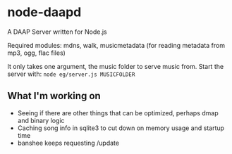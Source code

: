 node-daapd
==========

A DAAP Server written for Node.js

Required modules: mdns, walk, musicmetadata (for reading metadata from mp3, ogg, flac files)

It only takes one argument, the music folder to serve music from. Start the server with: `node eg/server.js MUSICFOLDER`

## What I'm working on

- Seeing if there are other things that can be optimized, perhaps dmap and binary logic
- Caching song info in sqlite3 to cut down on memory usage and startup time
- banshee keeps requesting /update
